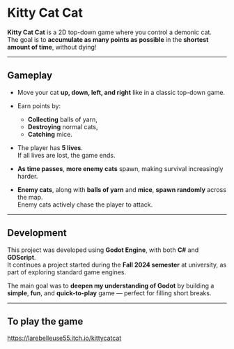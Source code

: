 #  Kitty Cat Cat

**Kitty Cat Cat** is a 2D top-down game where you control a demonic cat.  
The goal is to **accumulate as many points as possible** in the **shortest amount of time**, without dying!

---

##  Gameplay

- Move your cat **up, down, left, and right** like in a classic top-down game.
- Earn points by:
  - **Collecting** balls of yarn,
  - **Destroying** normal cats,
  - **Catching** mice.

- The player has **5 lives**.  
  If all lives are lost, the game ends.

- **As time passes**, **more enemy cats** spawn, making survival increasingly harder.

- **Enemy cats**, along with **balls of yarn** and **mice**, **spawn randomly** across the map.  
  Enemy cats actively chase the player to attack.

---

##  Development

This project was developed using **Godot Engine**, with both **C#** and **GDScript**.  
It continues a project started during the **Fall 2024 semester** at university, as part of exploring standard game engines.

The main goal was to **deepen my understanding of Godot** by building a **simple**, **fun**, and **quick-to-play** game — perfect for filling short breaks.

---

##  To play the game

https://larebelleuse55.itch.io/kittycatcat
